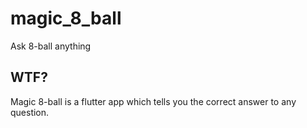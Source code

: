 # magic_8_ball

Ask 8-ball anything

## WTF?

Magic 8-ball is a flutter app which tells you the correct answer to any question. 


